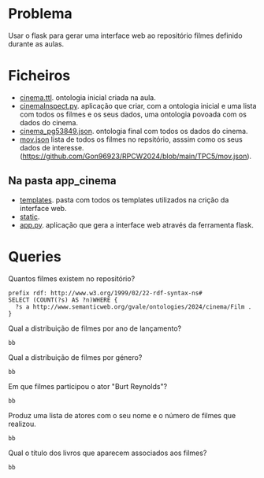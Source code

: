 
# Problema

Usar o flask para gerar uma interface web ao repositório filmes definido durante as aulas.

# Ficheiros

- [cinema.ttl](https://github.com/Gon96923/RPCW2024/blob/main/TPC5/filmes.json). ontologia inicial criada na aula.
- [cinemaInspect.py](https://github.com/Gon96923/RPCW2024/blob/main/TPC5/filmes.json). aplicação que criar, com a ontologia inicial e uma lista com todos os filmes e os seus dados, uma ontologia povoada com os dados do cinema.
- [cinema_pg53849.json](https://github.com/Gon96923/RPCW2024/blob/main/TPC5/filmes.json). ontologia final com todos os dados do cinema.
- [mov.json](https://github.com/Gon96923/RPCW2024/blob/main/TPC5/movies.py) lista de todos os filmes no repsitório, asssim como os seus dados de interesse.(https://github.com/Gon96923/RPCW2024/blob/main/TPC5/mov.json).

## Na pasta app_cinema

- [templates](https://github.com/Gon96923/RPCW2024/tree/main/TPC6/app_cinema/templates). pasta com todos os templates utilizados na crição da interface web.
- [static](https://github.com/Gon96923/RPCW2024/tree/main/TPC6/app_cinema/static).
- [app.py](https://github.com/Gon96923/RPCW2024/blob/main/TPC6/app_cinema/app.py). aplicação que gera a interface web através da ferramenta flask.

# Queries

Quantos filmes existem no repositório?
```
prefix rdf: http://www.w3.org/1999/02/22-rdf-syntax-ns#
SELECT (COUNT(?s) AS ?n)WHERE {
  ?s a http://www.semanticweb.org/gvale/ontologies/2024/cinema/Film .
}
```

Qual a distribuição de filmes por ano de lançamento?
```
bb
```

Qual a distribuição de filmes por género?
```
bb
```

Em que filmes participou o ator "Burt Reynolds"?
```
bb
```

Produz uma lista de atores com o seu nome e o número de filmes que realizou.
```
bb
```

Qual o título dos livros que aparecem associados aos filmes?
```
bb
```

